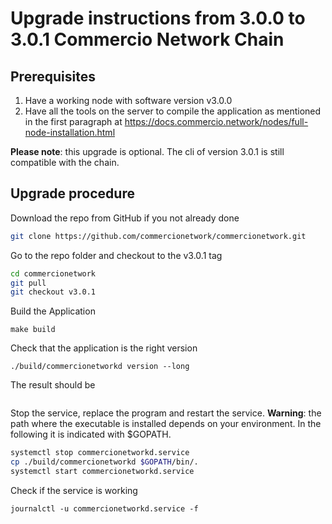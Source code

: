 # Upgrade instructions from 3.0.0 to 3.0.1 Commercio Network Chain 

## Prerequisites

1. Have a working node with software version v3.0.0
2. Have all the tools on the server to compile the application as mentioned in the first paragraph at https://docs.commercio.network/nodes/full-node-installation.html

**Please note**: this upgrade is optional. The cli of version 3.0.1 is still compatible with the chain.

## Upgrade procedure

Download the repo from GitHub if you not already done

```bash
git clone https://github.com/commercionetwork/commercionetwork.git
```

Go to the repo folder and checkout to the v3.0.1 tag

```bash
cd commercionetwork
git pull
git checkout v3.0.1
```

Build the Application

```
make build
```

Check that the application is the right version

```
./build/commercionetworkd version --long
```

The result should be

```

```

Stop the service, replace the program and restart the service. **Warning**: the path where the executable is installed depends on your environment. In the following it is indicated with $GOPATH.

```bash
systemctl stop commercionetworkd.service
cp ./build/commercionetworkd $GOPATH/bin/.
systemctl start commercionetworkd.service
```

Check if the service is working

```
journalctl -u commercionetworkd.service -f
```


